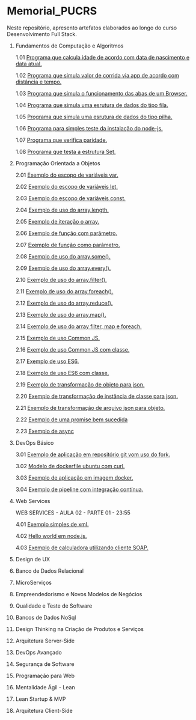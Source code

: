 # Memorial_PUCRS

Neste repositório, apresento artefatos elaborados ao longo do curso Desenvolvimento Full Stack.

1. Fundamentos de Computação e Algoritmos

    1.01 [Programa que calcula idade de acordo com data de nascimento e data atual.](https://github.com/tgoalm/Memorial_PUCRS/blob/main/Fundamentos%20de%20Computa%C3%A7%C3%A3o%20e%20Algoritmos/1.1.calcula-idade)

    1.02 [Programa que simula valor de corrida via app de acordo com distância e tempo.](https://github.com/tgoalm/Memorial_PUCRS/blob/main/Fundamentos%20de%20Computa%C3%A7%C3%A3o%20e%20Algoritmos/1.2.calcula-app-de-corrida)

    1.03 [Programa que simula o funcionamento das abas de um Browser.](https://github.com/tgoalm/Memorial_PUCRS/tree/main/Fundamentos%20de%20Computa%C3%A7%C3%A3o%20e%20Algoritmos/1.3.minibrowser)

    1.04 [Programa que simula uma esrutura de dados do tipo fila.](https://github.com/tgoalm/Memorial_PUCRS/tree/main/Fundamentos%20de%20Computa%C3%A7%C3%A3o%20e%20Algoritmos/1.4.fila)

    1.05 [Programa que simula uma esrutura de dados do tipo pilha.](https://github.com/tgoalm/Memorial_PUCRS/tree/main/Fundamentos%20de%20Computa%C3%A7%C3%A3o%20e%20Algoritmos/1.5.pilha)

    1.06 [Programa para simples teste da instalação do node-js.](https://github.com/tgoalm/Memorial_PUCRS/tree/main/Fundamentos%20de%20Computa%C3%A7%C3%A3o%20e%20Algoritmos/1.6.hello-world)

    1.07 [Programa que verifica paridade.](https://github.com/tgoalm/Memorial_PUCRS/tree/main/Fundamentos%20de%20Computa%C3%A7%C3%A3o%20e%20Algoritmos/1.7.avalia-paridade)

    1.08 [Programa que testa a estrutura Set.](https://github.com/tgoalm/Memorial_PUCRS/tree/main/Fundamentos%20de%20Computa%C3%A7%C3%A3o%20e%20Algoritmos/1.8.conjuntos-set)

2. Programação Orientada a Objetos

    2.01 [Exemplo do escopo de variáveis var.](https://github.com/tgoalm/Memorial_PUCRS/tree/main/Programacao_Orientada_a_Objetos/2.01.escopo-var)

    2.02 [Exemplo do escopo de variáveis let.](https://github.com/tgoalm/Memorial_PUCRS/tree/main/Programacao_Orientada_a_Objetos/2.02.escopo-let)

    2.03 [Exemplo do escopo de variáveis const.](https://github.com/tgoalm/Memorial_PUCRS/tree/main/Programacao_Orientada_a_Objetos/2.03.escopo-const)

    2.04 [Exemplo de uso do array.length.](https://github.com/tgoalm/Memorial_PUCRS/tree/main/Programacao_Orientada_a_Objetos/2.04.array-length)

    2.05 [Exemplo de iteração o array.](https://github.com/tgoalm/Memorial_PUCRS/tree/main/Programacao_Orientada_a_Objetos/2.05.array-iteracao)

    2.06 [Exemplo de função com parâmetro.](https://github.com/tgoalm/Memorial_PUCRS/tree/main/Programacao_Orientada_a_Objetos/2.06.funcao-com-parametro)

    2.07 [Exemplo de função como parâmetro.](https://github.com/tgoalm/Memorial_PUCRS/tree/main/Programacao_Orientada_a_Objetos/2.07.funcao-como-parametro)

    2.08 [Exemplo de uso do array.some().](https://github.com/tgoalm/Memorial_PUCRS/tree/main/Programacao_Orientada_a_Objetos/2.08.array-some)

    2.09 [Exemplo de uso do array.every().](https://github.com/tgoalm/Memorial_PUCRS/tree/main/Programacao_Orientada_a_Objetos/2.09.array-every)

    2.10 [Exemplo de uso do array.filter().](https://github.com/tgoalm/Memorial_PUCRS/tree/main/Programacao_Orientada_a_Objetos/2.10.array-filter)

    2.11 [Exemplo de uso do array.foreach().](https://github.com/tgoalm/Memorial_PUCRS/tree/main/Programacao_Orientada_a_Objetos/2.11.array-foreach)

    2.12 [Exemplo de uso do array.reduce().](https://github.com/tgoalm/Memorial_PUCRS/tree/main/Programacao_Orientada_a_Objetos/2.12.array-reduce)

    2.13 [Exemplo de uso do array.map().](https://github.com/tgoalm/Memorial_PUCRS/tree/main/Programacao_Orientada_a_Objetos/2.13.array-map)

    2.14 [Exemplo de uso do array filter, map e foreach.](https://github.com/tgoalm/Memorial_PUCRS/tree/main/Programacao_Orientada_a_Objetos/2.14.array-filterMapForEach)

    2.15 [Exemplo de uso Common JS.](https://github.com/tgoalm/Memorial_PUCRS/tree/main/Programacao_Orientada_a_Objetos/2.15.modulo-commonJS)

    2.16 [Exemplo de uso Common JS com classe.](https://github.com/tgoalm/Memorial_PUCRS/tree/main/Programacao_Orientada_a_Objetos/2.16.modulo-commonJS-class)

    2.17 [Exemplo de uso ES6.](https://github.com/tgoalm/Memorial_PUCRS/tree/main/Programacao_Orientada_a_Objetos/2.17.modulo-ES6)

    2.18 [Exemplo de uso ES6 com classe.](https://github.com/tgoalm/Memorial_PUCRS/tree/main/Programacao_Orientada_a_Objetos/2.18.modulo-ES6-classe)

    2.19 [Exemplo de transformação de objeto para json.](https://github.com/tgoalm/Memorial_PUCRS/tree/main/Programacao_Orientada_a_Objetos/2.19.objeto-para-json)

    2.20 [Exemplo de transformação de instância de classe para json.](https://github.com/tgoalm/Memorial_PUCRS/tree/main/Programacao_Orientada_a_Objetos/2.20.instanccia-de-classe-para-json)

    2.21 [Exemplo de transformação de arquivo json para objeto.](https://github.com/tgoalm/Memorial_PUCRS/tree/main/Programacao_Orientada_a_Objetos/2.21.json-para-objeto)

    2.22 [Exemplo de uma promise bem sucedida](https://github.com/tgoalm/Memorial_PUCRS/tree/main/Programacao_Orientada_a_Objetos/2.22.promises)

    2.23 [Exemplo de async](https://github.com/tgoalm/Memorial_PUCRS/tree/main/Programacao_Orientada_a_Objetos/2.23.async)

3. DevOps Básico

    3.01 [Exemplo de aplicação em repositório git vom uso do fork.](https://github.com/tgoalm/conversao-temperatura)

    3.02 [Modelo de dockerfile ubuntu com curl.](https://github.com/tgoalm/Memorial_PUCRS/tree/main/Devops_Basico/3.02.docker-ubuntu-curl)

    3.03 [Exemplo de aplicação em imagem docker.](https://hub.docker.com/repository/docker/tgoalm/3.01.repositorio-git-conversao-temperatura/general)

    3.04 [Exemplo de pipeline com integração contínua.](https://github.com/tgoalm/conversao-temperatura/actions)
    
4. Web Services

    WEB SERVICES - AULA 02 - PARTE 01 - 23:55

    4.01 [Exemplo simples de xml.](https://github.com/tgoalm/Memorial_PUCRS/tree/main/Devops_Basico/4.01.mapa-cultural)
   
    4.02 [Hello world em node.js.](https://github.com/tgoalm/Memorial_PUCRS/tree/main/Devops_Basico/4.02.hello-world)

    4.03 [Exemplo de calculadora utilizando cliente SOAP.](https://github.com/tgoalm/Memorial_PUCRS/tree/main/Devops_Basico/4.03.cliente-soap-calculadora)

7. Design de UX
8. Banco de Dados Relacional
9. MicroServiços
10. Empreendedorismo e Novos Modelos de Negócios
11. Qualidade e Teste de Software
12. Bancos de Dados NoSql
13. Design Thinking na Criação de Produtos e Serviços
14. Arquitetura Server-Side
15. DevOps Avançado
16. Segurança de Software
17. Programação para Web
18. Mentalidade Ágil - Lean
19. Lean Startup & MVP
20. Arquitetura Client-Side